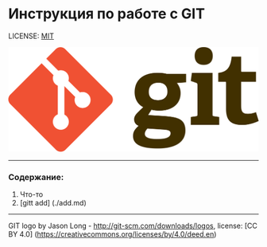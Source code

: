 # Инструкция по работе с GIT

LICENSE: [MIT](//license.mid)

![git-logo](./git_logo.png)

---

### Содержание:
1. Что-то
2. [gitt add] (./add.md)


---

GIT logo by Jason Long - http://git-scm.com/downloads/logos, license: [CC BY 4.0] (https://creativecommons.org/licenses/by/4.0/deed.en)
